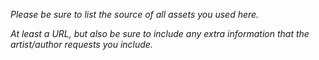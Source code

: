 *Please be sure to list the source of all assets you used here.*

*At least a URL, but also be sure to include any extra information that the artist/author requests you include.*
